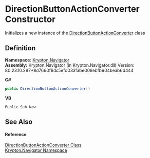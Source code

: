 # DirectionButtonActionConverter Constructor


Initializes a new instance of the <a href="598925b8-56de-9cdd-3743-8eadb14c8163.md">DirectionButtonActionConverter</a> class



## Definition
**Namespace:** <a href="a21ac074-d119-3dc6-bd1c-d3a12c0128bc.md">Krypton.Navigator</a>  
**Assembly:** Krypton.Navigator (in Krypton.Navigator.dll) Version: 80.23.10.287+8d7660f9dc5efd033fabe008ebfb904beab6d444

**C#**
``` C#
public DirectionButtonActionConverter()
```
**VB**
``` VB
Public Sub New
```



## See Also


#### Reference
<a href="598925b8-56de-9cdd-3743-8eadb14c8163.md">DirectionButtonActionConverter Class</a>  
<a href="a21ac074-d119-3dc6-bd1c-d3a12c0128bc.md">Krypton.Navigator Namespace</a>  
